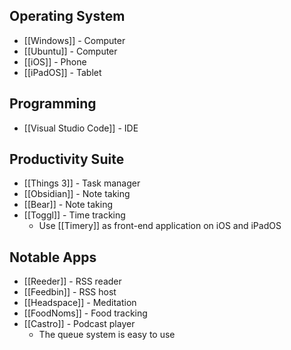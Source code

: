 ## Operating System
- [[Windows]] - Computer
- [[Ubuntu]] - Computer
- [[iOS]] - Phone
- [[iPadOS]] - Tablet

## Programming
- [[Visual Studio Code]] -  IDE

## Productivity Suite
- [[Things 3]] - Task manager
- [[Obsidian]] - Note taking
- [[Bear]] - Note taking
- [[Toggl]] - Time tracking
	- Use [[Timery]] as front-end application on iOS and iPadOS

## Notable Apps
- [[Reeder]] - RSS reader
- [[Feedbin]] - RSS host
- [[Headspace]] - Meditation
- [[FoodNoms]] - Food tracking
- [[Castro]] - Podcast player
	- The queue system is easy to use